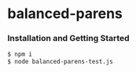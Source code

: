 # balanced-parens

### Installation and Getting Started
```sh
$ npm i
$ node balanced-parens-test.js

